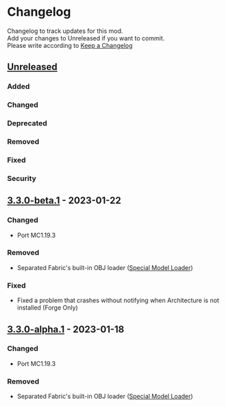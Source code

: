 # Changelog
Changelog to track updates for this mod.  
    Add your changes to Unreleased if you want to commit.  
    Please write according to [Keep a Changelog](https://keepachangelog.com/en/1.0.0/)

## [Unreleased]

### Added

### Changed

### Deprecated

### Removed

### Fixed

### Security

## [3.3.0-beta.1] - 2023-01-22

### Changed
- Port MC1.19.3

### Removed
- Separated Fabric's built-in OBJ loader ([Special Model Loader](https://github.com/TeamFelnull/SpecialModelLoader))

### Fixed
- Fixed a problem that crashes without notifying when Architecture is not installed (Forge Only)

## [3.3.0-alpha.1] - 2023-01-18

### Changed
- Port MC1.19.3

### Removed
- Separated Fabric's built-in OBJ loader ([Special Model Loader](https://github.com/TeamFelnull/SpecialModelLoader))

[Unreleased]: https://github.com/TeamFelnull/OtyacraftEngine/compare/v3.3.0-beta.1...HEAD
[3.3.0-alpha.1]: https://github.com/TeamFelnull/OtyacraftEngine/commits/v3.3.0-alpha.1
[3.3.0-beta.1]: https://github.com/TeamFelnull/OtyacraftEngine/compare/v3.3.0-alpha.1...v3.3.0-beta.1
